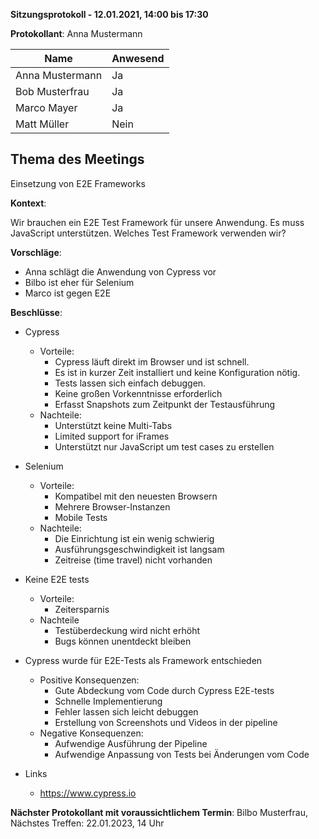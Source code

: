 **Sitzungsprotokoll - 12.01.2021, 14:00 bis 17:30**

**Protokollant**: Anna Mustermann



|**Name**|**Anwesend**|
| - | - |
|Anna Mustermann|Ja|
|Bob Musterfrau|Ja|
|Marco Mayer|Ja|
|Matt Müller|Nein|

## Thema des Meetings

Einsetzung von E2E Frameworks

**Kontext**:

Wir brauchen ein E2E Test Framework für unsere Anwendung. Es muss JavaScript unterstützen. Welches Test Framework verwenden wir?

**Vorschläge**:

- Anna schlägt die Anwendung von Cypress vor
- Bilbo ist eher für Selenium
- Marco ist gegen E2E

**Beschlüsse**:


- Cypress
    - Vorteile: 
        - Cypress läuft direkt im Browser und ist schnell.
        - Es ist in kurzer Zeit installiert und keine Konfiguration nötig.
        - Tests lassen sich einfach debuggen.
        - Keine großen Vorkenntnisse erforderlich
        - Erfasst Snapshots zum Zeitpunkt der Testausführung
    - Nachteile:
        - Unterstützt keine Multi-Tabs
        - Limited support for iFrames
        - Unterstützt nur JavaScript um test cases zu erstellen

- Selenium
    - Vorteile:
        - Kompatibel mit den neuesten Browsern
        - Mehrere Browser-Instanzen
        - Mobile Tests
    - Nachteile:
        - Die Einrichtung ist ein wenig schwierig
        - Ausführungsgeschwindigkeit ist langsam
        - Zeitreise (time travel) nicht vorhanden

- Keine E2E tests
    - Vorteile:
        - Zeitersparnis
    - Nachteile
        - Testüberdeckung wird nicht erhöht
        - Bugs können unentdeckt bleiben

- Cypress wurde für E2E-Tests als Framework entschieden
    - Positive Konsequenzen:
        - Gute Abdeckung vom Code durch Cypress E2E-tests
        - Schnelle Implementierung
        - Fehler lassen sich leicht debuggen
        - Erstellung von Screenshots und Videos in der pipeline
    - Negative Konsequenzen:
        - Aufwendige Ausführung der Pipeline
        - Aufwendige Anpassung von Tests bei Änderungen vom Code
- Links
    - https://www.cypress.io

**Nächster Protokollant mit voraussichtlichem Termin**: Bilbo Musterfrau, Nächstes Treffen: 22.01.2023, 14 Uhr
